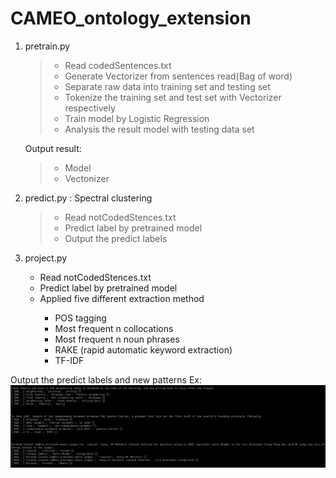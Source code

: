# CAMEO_ontology_extension

1. pretrain.py
	><ul>
	><li>Read codedSentences.txt</li>
	><li>Generate Vectorizer from sentences read(Bag of word)</li>
	><li>Separate raw data into training set and testing set</li>
	><li>Tokenize the training set and test set with Vectorizer respectively</li>
	><li>Train model by Logistic Regression</li>
	><li>Analysis the result model with testing data set</li>
	
	Output result:
	><ul>
	><li>Model</li>
	><li>Vectonizer</li>
 	></ul>

2. predict.py : Spectral clustering
	><ul>
	><li>Read notCodedStences.txt</li>
	><li>Predict label by pretrained model</li>
	><li>Output the predict labels</li>
	></ul>

3. project.py
	<ul>
	<li>Read notCodedStences.txt</li>
	<li>Predict label by pretrained model</li>
	<li>Applied five different extraction method</li>
		<ul>
		<li>POS tagging</li>
		<li>Most frequent n collocations</li>
		<li>Most frequent n noun phrases</li>
		<li>RAKE (rapid automatic keyword extraction)</li>
		<li>TF-IDF</li>
		</ul>
	</ul>
	
Output the predict labels and new patterns
Ex:
![image](https://github.com/SHWsimon/CAMEO_ontology_extension/blob/master/pic/Picture1.png) 
